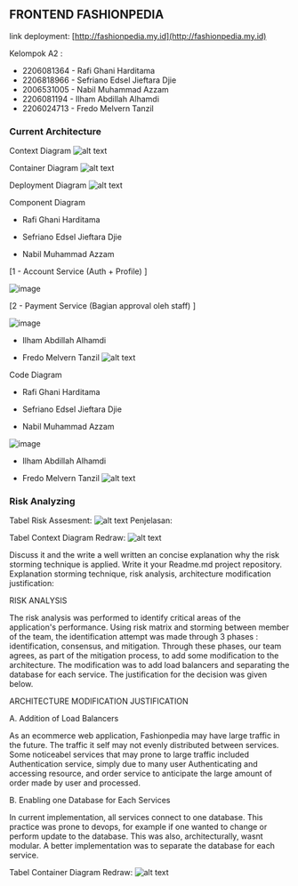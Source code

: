 ## FRONTEND FASHIONPEDIA

link deployment: [http://fashionpedia.my.id](http://fashionpedia.my.id)

Kelompok A2 :
- 2206081364 - Rafi Ghani Harditama
- 2206818966 - Sefriano Edsel Jieftara Djie
- 2006531005 - Nabil Muhammad Azzam
- 2206081194 - Ilham Abdillah Alhamdi
- 2206024713 - Fredo Melvern Tanzil



### Current Architecture

Context Diagram
![alt text](img/context.jpg)

Container Diagram
![alt text](img/container.jpg)

Deployment Diagram
![alt text](img/deployment.jpg)

Component Diagram
- Rafi Ghani Harditama

- Sefriano Edsel Jieftara Djie

- Nabil Muhammad Azzam

[1 - Account Service (Auth + Profile) ]

![image](https://github.com/Fashionpedia-A2/fashionpedia-frontend/assets/71275597/a97857a5-ba5b-4fbe-8128-64da1b95f1c6)

[2 - Payment Service (Bagian approval oleh staff) ]

![image](https://github.com/Fashionpedia-A2/fashionpedia-frontend/assets/71275597/db57bcf9-0c48-49aa-94fd-50f077b9fa4a)


- Ilham Abdillah Alhamdi

- Fredo Melvern Tanzil
![alt text](<img/component fredo.jpg>)


Code Diagram
- Rafi Ghani Harditama

- Sefriano Edsel Jieftara Djie

- Nabil Muhammad Azzam

![image](https://github.com/Fashionpedia-A2/fashionpedia-frontend/assets/71275597/b812cc00-25b6-46bb-9236-5074f89c066e)

- Ilham Abdillah Alhamdi

- Fredo Melvern Tanzil
![alt text](<img/code fredo.jpg>)

### Risk Analyzing
Tabel Risk Assesment:
![alt text](<img/risk assessment.jpg>)
Penjelasan:

Tabel Context Diagram Redraw:
![alt text](<img/context redraw.jpg>)

Discuss it and the write a well written an concise explanation why the risk storming technique is applied. Write it your Readme.md project repository. 
Explanation storming technique, risk analysis, architecture modification justification: 

RISK ANALYSIS

The risk analysis was performed to identify critical areas of the application's performance. Using risk matrix and storming between member of the team, the identification attempt was made through 3 phases : identification, consensus, and mitigation. Through these phases, our team agrees, as part of the mitigation process, to add some modification to the architecture. The modification was to add load balancers and separating the database for each service. The justification for the decision was given below.

ARCHITECTURE MODIFICATION JUSTIFICATION

A. Addition of Load Balancers

As an ecommerce web application, Fashionpedia may have large traffic in the future. The traffic it self may not evenly distributed between services. Some noticeabel services that may prone to large traffic included Authentication service, simply due to many user Authenticating and accessing resource, and order service to anticipate the large amount of order made by user and processed.

B. Enabling one Database for Each Services

In current implementation, all services connect to one database. This practice was prone to devops, for example if one wanted to change or perform update to the database. This was also, architecturally, wasnt modular. A better implementation was to separate the database for each service.

Tabel Container Diagram Redraw:
![alt text](<img/container recreate.jpg>)
